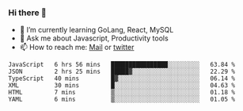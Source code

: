 ### Hi there 👋

- 🌱 I’m currently learning GoLang, React, MySQL
- 💬 Ask me about Javascript, Productivity tools 
- 📫 How to reach me: [Mail](mailto:kvaishak47@gmail.com) or [twitter](https://twitter.com/kvaish4k)



<!--START_SECTION:waka-->

```text
JavaScript   6 hrs 56 mins   ████████████████░░░░░░░░░   63.84 %
JSON         2 hrs 25 mins   █████▓░░░░░░░░░░░░░░░░░░░   22.29 %
TypeScript   40 mins         █▓░░░░░░░░░░░░░░░░░░░░░░░   06.14 %
XML          30 mins         █░░░░░░░░░░░░░░░░░░░░░░░░   04.63 %
HTML         7 mins          ▒░░░░░░░░░░░░░░░░░░░░░░░░   01.18 %
YAML         6 mins          ▒░░░░░░░░░░░░░░░░░░░░░░░░   01.05 %
```

<!--END_SECTION:waka-->
